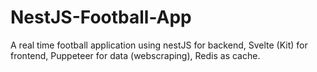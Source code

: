 # NestJS-Football-App
A real time football application using nestJS for backend, Svelte (Kit) for frontend, Puppeteer for data (webscraping), Redis as cache.
